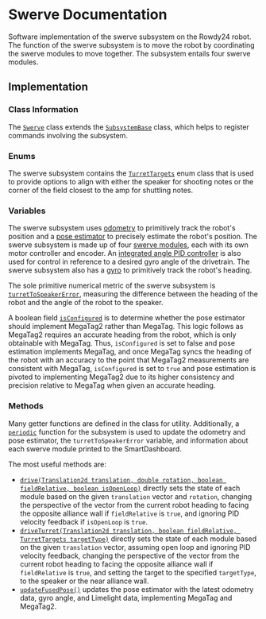 # Swerve Documentation

Software implementation of the swerve subsystem on the Rowdy24 robot. The function of the swerve subsystem is to move the robot by coordinating the swerve modules to move together. The subsystem entails four swerve modules.

## Implementation

### Class Information

The [`Swerve`](../../../src/main/java/frc/robot/subsystems/Swerve.java) class extends the [`SubsystemBase`](https://github.wpilib.org/allwpilib/docs/release/java/edu/wpi/first/wpilibj2/command/SubsystemBase.html) class, which helps to register commands involving the subsystem.

### Enums

The swerve subsystem contains the [`TurretTargets`](../../../src/main/java/frc/robot/subsystems/Swerve.java#L33) enum class that is used to provide options to align with either the speaker for shooting notes or the corner of the field closest to the amp for shuttling notes.

### Variables

The swerve subsystem uses [odometry](../../../src/main/java/frc/robot/subsystems/Swerve.java#L26) to primitively track the robot's position and a [pose estimator](../../../src/main/java/frc/robot/subsystems/Swerve.java#L27) to precisely estimate the robot's position. The swerve subsystem is made up of four [swerve modules](../../../src/main/java/frc/robot/subsystems/Swerve.java#L28), each with its own motor controller and encoder. An [integrated angle PID controller](../../../src/main/java/frc/robot/subsystems/Swerve.java#L29) is also used for control in reference to a desired gyro angle of the drivetrain. The swerve subsystem also has a [gyro](../../../src/main/java/frc/robot/subsystems/Swerve.java#L30) to primitively track the robot's heading.

The sole primitive numerical metric of the swerve subsystem is [`turretToSpeakerError`](../../../src/main/java/frc/robot/subsystems/Swerve.java#L31), measuring the difference between the heading of the robot and the angle of the robot to the speaker.

A boolean field [`isConfigured`](../../../src/main/java/frc/robot/subsystems/Swerve.java#L32) is to determine whether the pose estimator should implement MegaTag2 rather than MegaTag. This logic follows as MegaTag2 requires an accurate heading from the robot, which is only obtainable with MegaTag. Thus, `isConfigured` is set to false and pose estimation implements MegaTag, and once MegaTag syncs the heading of the robot with an accuracy to the point that MegaTag2 measurements are consistent with MegaTag, `isConfigured` is set to `true` and pose estimation is pivoted to implementing MegaTag2 due to its higher consistency and precision relative to MegaTag when given an accurate heading.

### Methods

Many getter functions are defined in the class for utility. Additionally, a [`periodic`](../../../src/main/java/frc/robot/subsystems/Swerve.java#L127) function for the subsystem is used to update the odometry and pose estimator, the `turretToSpeakerError` variable, and information about each swerve module printed to the SmartDashboard.

The most useful methods are:
- [`drive(Translation2d translation, double rotation, boolean fieldRelative, boolean isOpenLoop)`](../../../src/main/java/frc/robot/subsystems/Swerve.java#L140) directly sets the state of each module based on the given `translation` vector and `rotation`, changing the perspective of the vector from the current robot heading to facing the opposite alliance wall if `fieldRelative` is `true`, and ignoring PID velocity feedback if `isOpenLoop` is `true`.
- [`driveTurret(Translation2d translation, boolean fieldRelative, TurretTargets targetType)`](../../../src/main/java/frc/robot/subsystems/Swerve.java#L156) directly sets the state of each module based on the given `translation` vector, assuming open loop and ignoring PID velocity feedback, changing the perspective of the vector from the current robot heading to facing the opposite alliance wall if `fieldRelative` is `true`, and setting the target to the specified `targetType`, to the speaker or the near alliance wall.
- [`updateFusedPose()`](../../../src/main/java/frc/robot/subsystems/Swerve.java#L304) updates the pose estimator with the latest odometry data, gyro angle, and Limelight data, implementing MegaTag and MegaTag2.